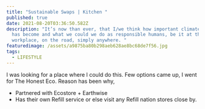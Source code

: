 ```yaml
---
title: "Sustainable Swaps | Kitchen "
published: true
date: 2021-08-20T03:36:50.582Z
description: "It’s now than ever, that I/we think how important climate change
  has become and what we could we do as responsible humans, be it at the home,
  workplace, on the road, simply anywhere. "
featuredimage: /assets/a9875ba80b298aeb628ae8bc68de7f56.jpg
tags:
  - LIFESTYLE
---
```


I was looking for a place where I could do this. Few options came up, I went for The Honest Eco. Reason has been why, 

- Partnered with Ecostore + Earthwise
- Has their own Refill service or else visit any Refill nation stores close by.
